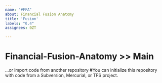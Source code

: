 ```yaml
---
name: "#FFA"
about: Financial Fusion Anatomy
title: 'Fusion'
labels: "0.4"
assignees: 0ZT

---
```


# Financial-Fusion-Anatomy >> Main

…or import code from another repository 
 #You can initialize this repository with code from a Subversion, Mercurial, or TFS project.
